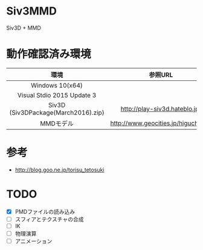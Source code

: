 # Siv3MMD
Siv3D + MMD

# 動作確認済み環境

| 環境        | 参照URL        |
|:---------------:|:---------------:|
|Windows 10(x64)||
|Visual Stdio 2015 Update 3||
|Siv3D (Siv3DPackage(March2016).zip)|http://play-siv3d.hateblo.jp/|
|MMDモデル|http://www.geocities.jp/higuchuu4/|

# 参考
* http://blog.goo.ne.jp/torisu_tetosuki

# TODO
- [x] PMDファイルの読み込み 
- [ ] スフィアとテクスチャの合成
- [ ] IK
- [ ] 物理演算
- [ ] アニメーション
